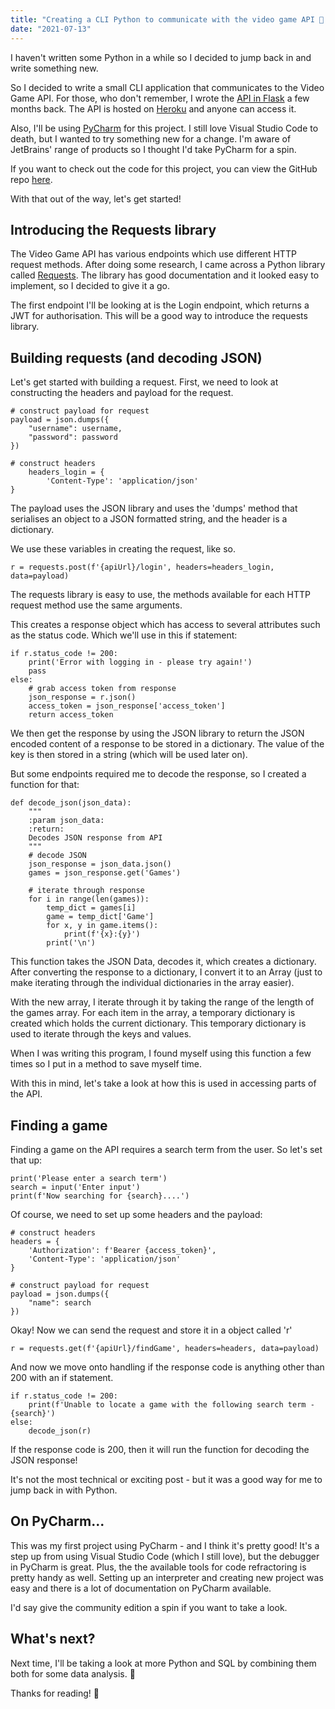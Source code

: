 ```yaml
---
title: "Creating a CLI Python to communicate with the video game API 👾 (Plus, thoughts on PyCharm)"
date: "2021-07-13"
---
```


I haven't written some Python in a while so I decided to jump back in and write something new.

So I decided to write a small CLI application that communicates to the Video Game API. For those, who don't remember, I wrote the [API in Flask](https://github.com/JB-26/video-game-api) a few months back. The API is hosted on [Heroku](https://mighty-cliffs-81365.herokuapp.com/) and anyone can access it.

Also, I'll be using [PyCharm](https://www.jetbrains.com/pycharm/) for this project. I still love Visual Studio Code to death, but I wanted to try something new for a change. I'm aware of JetBrains' range of products so I thought I'd take PyCharm for a spin.

If you want to check out the code for this project, you can view the GitHub repo [here](https://github.com/JB-26/VideoGameAPIPythonCLI).

With that out of the way, let's get started!

## Introducing the Requests library

The Video Game API has various endpoints which use different HTTP request methods. After doing some research, I came across a Python library called [Requests](https://docs.python-requests.org/en/master/). The library has good documentation and it looked easy to implement, so I decided to give it a go.

The first endpoint I'll be looking at is the Login endpoint, which returns a JWT for authorisation. This will be a good way to introduce the requests library.

## Building requests (and decoding JSON)

Let's get started with building a request.
First, we need to look at constructing the headers and payload for the request.

```
# construct payload for request
payload = json.dumps({
    "username": username,
    "password": password
})

# construct headers
    headers_login = {
        'Content-Type': 'application/json'
}
```

The payload uses the JSON library and uses the 'dumps' method that serialises an object to a JSON formatted string, and the header is a dictionary.

We use these variables in creating the request, like so.

```
r = requests.post(f'{apiUrl}/login', headers=headers_login, data=payload)
```

The requests library is easy to use, the methods available for each HTTP request method use the same arguments.

This creates a response object which has access to several attributes such as the status code. Which we'll use in this if statement:

```
if r.status_code != 200:
    print('Error with logging in - please try again!')
    pass
else:
    # grab access token from response
    json_response = r.json()
    access_token = json_response['access_token']
    return access_token
```

We then get the response by using the JSON library to return the JSON encoded content of a response to be stored in a dictionary. The value of the key is then stored in a string (which will be used later on).

But some endpoints required me to decode the response, so I created a function for that:

```
def decode_json(json_data):
    """
    :param json_data:
    :return:
    Decodes JSON response from API
    """
    # decode JSON
    json_response = json_data.json()
    games = json_response.get('Games')

    # iterate through response
    for i in range(len(games)):
        temp_dict = games[i]
        game = temp_dict['Game']
        for x, y in game.items():
            print(f'{x}:{y}')
        print('\n')
```

This function takes the JSON Data, decodes it, which creates a dictionary. After converting the response to a dictionary, I convert it to an Array (just to make iterating through the individual dictionaries in the array easier).

With the new array, I iterate through it by taking the range of the length of the games array. For each item in the array, a temporary dictionary is created which holds the current dictionary. This temporary dictionary is used to iterate through the keys and values.

When I was writing this program, I found myself using this function a few times so I put in a method to save myself time.

With this in mind, let's take a look at how this is used in accessing parts of the API.

## Finding a game

Finding a game on the API requires a search term from the user. So let's set that up:

```
print('Please enter a search term')
search = input('Enter input')
print(f'Now searching for {search}....')
```

Of course, we need to set up some headers and the payload:

```
# construct headers
headers = {
    'Authorization': f'Bearer {access_token}',
    'Content-Type': 'application/json'
}

# construct payload for request
payload = json.dumps({
    "name": search
})
```

Okay! Now we can send the request and store it in a object called 'r'

```
r = requests.get(f'{apiUrl}/findGame', headers=headers, data=payload)
```

And now we move onto handling if the response code is anything other than 200 with an if statement.

```
if r.status_code != 200:
    print(f'Unable to locate a game with the following search term - {search}')
else:
    decode_json(r)
```

If the response code is 200, then it will run the function for decoding the JSON response!

It's not the most technical or exciting post - but it was a good way for me to jump back in with Python.

## On PyCharm...

This was my first project using PyCharm - and I think it's pretty good! It's a step up from using Visual Studio Code (which I still love), but the debugger in PyCharm is great. Plus, the the available tools for code refractoring is pretty handy as well. Setting up an interpreter and creating new project was easy and there is a lot of documentation on PyCharm available.

I'd say give the community edition a spin if you want to take a look.

## What's next?

Next time, I'll be taking a look at more Python and SQL by combining them both for some data analysis. 🔎

Thanks for reading! 👏